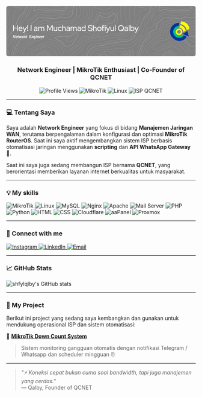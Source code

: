 ![Header](./github-header.png)
<h3 align="center">Network Engineer | MikroTik Enthusiast | Co-Founder of QCNET</h3>

<p align="center">
  <img src="https://komarev.com/ghpvc/?username=shfylqlby&label=👁️%20Profile%20views&color=0e75b6&style=flat" alt="Profile Views" />
  <img src="https://img.shields.io/badge/MikroTik-Scripting-blue?style=flat&logo=mikrotik" alt="MikroTik" />
  <img src="https://img.shields.io/badge/Linux-CLI-informational?style=flat&logo=linux" alt="Linux" />
  <img src="https://img.shields.io/badge/ISP-QCNET-success?style=flat&logo=internet-explorer" alt="ISP QCNET" />
</p>


---

### 💻 Tentang Saya

Saya adalah **Network Engineer** yang fokus di bidang **Manajemen Jaringan WAN**, terutama berpengalaman dalam konfigurasi dan optimasi **MikroTik RouterOS**. Saat ini saya aktif mengembangkan sistem ISP berbasis otomatisasi jaringan menggunakan **scripting** dan **API WhatsApp Gateway** 🤖.

Saat ini saya juga sedang membangun ISP bernama **QCNET**, yang berorientasi memberikan layanan internet berkualitas untuk masyarakat.

---

### 💡 My skills
<p align="left">
  <img src="https://img.icons8.com/ios-filled/40/router.png" alt="MikroTik" title="MikroTik" width="40"/>
  <img src="https://img.icons8.com/color/40/linux.png" alt="Linux" title="Linux" width="40"/>
  <img src="https://img.icons8.com/fluency/40/mysql-logo.png" alt="MySQL" title="MySQL" width="40"/>
  <img src="https://img.icons8.com/color/40/nginx.png" alt="Nginx" title="Nginx" width="40"/>
  <img src="https://images.seeklogo.com/logo-png/31/2/apache-logo-png_seeklogo-314278.png" alt="Apache" title="Apache" width="40"/>
  <img src="https://roundcube.net/images/roundcube_logo_icon.svg" alt="Mail Server" title="Mail Server" width="40"/>
  <img src="https://img.icons8.com/officel/40/php-logo.png" alt="PHP" title="PHP" width="40"/>
  <img src="https://img.icons8.com/color/40/python.png" alt="Python" title="Python" width="40"/>
  <img src="https://img.icons8.com/color/40/html-5--v1.png" alt="HTML" title="HTML" width="40"/>
  <img src="https://img.icons8.com/color/40/css3.png" alt="CSS" title="CSS" width="40"/>
  <img src="https://cdn.jsdelivr.net/npm/simple-icons@v9/icons/cloudflare.svg" alt="Cloudflare" title="Cloudflare" width="40"/>
  <img src="https://upload.wikimedia.org/wikipedia/commons/a/ad/AaPanel_Logo.png" alt="aaPanel" title="aaPanel" width="40"/>
  <img src="https://img.icons8.com/fluent/40/proxmox.png" alt="Proxmox" title="Proxmox" width="40"/>
</p>

---

### 🔗 Connect with me
<p align="left">
  <a href="https://instagram.com/shfylqlby" target="_blank">
    <img src="https://img.icons8.com/fluency/48/instagram-new.png" alt="Instagram" width="40"/>
  </a>
  <a href="https://linkedin.com/in/shfylqlby" target="_blank">
    <img src="https://img.icons8.com/fluency/48/linkedin.png" alt="LinkedIn" width="40"/>
  </a>
  <a href="mailto:shofiyulqalby@gmail.com" target="_blank">
    <img src="https://img.icons8.com/fluency/48/gmail.png" alt="Email" width="40"/>
  </a>
</p>


---

### 📈 GitHub Stats

![shfylqlby's GitHub stats](https://github-readme-stats.vercel.app/api?username=shfylqlby&show_icons=true&theme=dracula&locale=id)

---

### 📂 My Project

Berikut ini project yang sedang saya kembangkan dan gunakan untuk mendukung operasional ISP dan sistem otomatisasi:

<div align="left">

🔧 **[MikroTik Down Count System](https://github.com/shfylqlby/mikrotik-downcount)**  
> Sistem monitoring gangguan otomatis dengan notifikasi Telegram / Whatsapp dan scheduler mingguan ⏰  

---

</div>

> _"⚡ Koneksi cepat bukan cuma soal bandwidth, tapi juga manajemen yang cerdas."_  
> — Qalby, Founder of QCNET
